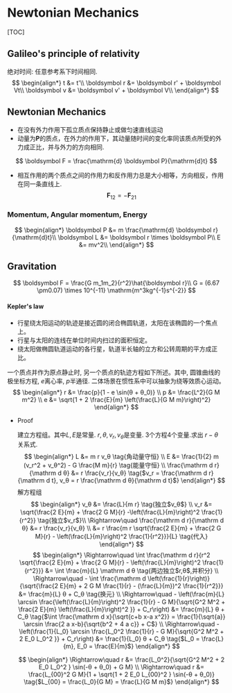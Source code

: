 # Newtonian Mechanics

[TOC]

## Galileo's principle of relativity

绝对时间: 任意参考系下时间相同.
$$
\begin{align*}
t &= t'\\
\boldsymbol r &= \boldsymbol r' + \boldsymbol Vt\\
\boldsymbol v &= \boldsymbol v' + \boldsymbol V\\
\end{align*}
$$

## Newtonian Mechanics

- 在没有外力作用下孤立质点保持静止或做匀速直线运动
- 动量为$\boldsymbol P$的质点，在外力的作用下，其动量随时间的变化率同该质点所受的外力成正比，并与外力的方向相同.

$$
\boldsymbol F = \frac{\mathrm{d} \boldsymbol P}{\mathrm{d}t}
$$

- 相互作用的两个质点之间的作用力和反作用力总是大小相等，方向相反，作用在同一条直线上.
  $$
  \boldsymbol F_{12} = - \boldsymbol F_{21}
  $$
  

### Momentum, Angular momentum, Energy

$$
\begin{align*}
\boldsymbol P &= m \frac{\mathrm{d} \boldsymbol r}{\mathrm{d}t}\\
\boldsymbol L &= \boldsymbol r \times \boldsymbol P\\
E &= mv^2\\
\end{align*}
$$

## Gravitation

$$
\boldsymbol F = \frac{G m_1m_2}{r^2}\hat{\boldsymbol r}\\
G = (6.67 \pm0.07) \times 10^{-11} \mathrm{m^3kg^{-1}s^{-2}}
$$

#### Kepler's law

- 行星绕太阳运动的轨迹是接近圆的闭合椭圆轨道，太阳在该椭圆的一个焦点上。
- 行星与太阳的连线在单位时间内扫过的面积恒定。
- 绕太阳做椭圆轨道运动的各行星，轨道半长轴的立方和公转周期的平方成正比。

一个质点并作为原点静止时, 另一个质点的轨迹方程如下所述。其中, 圆锥曲线的极坐标方程, $e$离心率, $p$半通径. 二体场景在惯性系中可以抽象为绕等效质心运动。
$$
\begin{align*}
  r &= \frac{p}{1 - e \sin(θ + θ_0)}  \\
  p &= \frac{L^2}{G M m^2}  \\
  e &= \sqrt{1 + 2 \frac{E}{m} \left(\frac{L}{G M m}\right)^2}
\end{align*}
$$
- Proof
  
  建立方程组。其中$L, E$是常量. $r, θ, v_r, v_θ$是变量. 3个方程4个变量.求出 $r-θ$ 关系式.
  $$
  \begin{align*}
    L &= m r v_θ  \tag{角动量守恒}  \\
    E &= \frac{1}{2} m (v_r^2 + v_θ^2) - G \frac{M m}{r}  \tag{能量守恒}  \\
    \frac{\mathrm d r}{\mathrm d θ} &= r \frac{v_r}{v_θ}  \tag{$v_r = \frac{\mathrm d r}{\mathrm d t}, v_θ = r \frac{\mathrm d θ}{\mathrm d t}$}
  \end{align*}
  $$
  解方程组
  $$
  \begin{align*}
  v_θ &= \frac{L}{m r}  \tag{独立$v_θ$}  \\
  v_r &= \sqrt{\frac{2 E}{m} + \frac{2 G M}{r} -\left(\frac{L}{m}\right)^2 \frac{1}{r^2}}  \tag{独立$v_r$}\\
  \Rightarrow\quad  \frac{\mathrm d r}{\mathrm d θ} &= r \frac{v_r}{v_θ}  \\
  &= r \frac{m r \sqrt{\frac{2 E}{m} + \frac{2 G M}{r} - \left(\frac{L}{m}\right)^2 \frac{1}{r^2}}}{L}  \tag{代入}
  \end{align*}
  $$
  $$
  \begin{align*}
  \Rightarrow\quad  \int \frac{\mathrm d r}{r^2 \sqrt{\frac{2 E}{m} + \frac{2 G M}{r} - \left(\frac{L}{m}\right)^2 \frac{1}{r^2}}} &= \int \frac{m}{L} \mathrm d θ  \tag{两边独立$r,θ$,并积分}  \\
  \Rightarrow\quad  - \int \frac{\mathrm d \left(\frac{1}{r}\right)}{\sqrt{\frac{2 E}{m} + 2 G M \frac{1}{r} - (\frac{L}{m})^2 \frac{1}{r^2}}} &= \frac{m}{L} θ + C_θ  \tag{换元}  \\
  \Rightarrow\quad  - \left(\frac{m}{L} \arcsin \frac{\left(\frac{L}{m}\right)^2 \frac{1}{r} - G M}{\sqrt{G^2 M^2 + \frac{2 E}{m} \left(\frac{L}{m}\right)^2 }} + C_r\right) &= \frac{m}{L} θ + C_θ  \tag{$\int \frac{\mathrm d x}{\sqrt{c+b x-a x^2}} = \frac{1}{\sqrt{a}} \arcsin \frac{2 a x-b}{\sqrt{b^2 + 4 a c}} + C$}  \\
  \Rightarrow\quad  - \left(\frac{1}{L_0} \arcsin \frac{L_0^2 \frac{1}{r} - G M}{\sqrt{G^2 M^2 + 2 E_0 L_0^2 }} + C_r\right) &= \frac{1}{L_0} θ + C_θ  \tag{$L_0 = \frac{L}{m}, E_0 = \frac{E}{m}$}
  \end{align*}
  $$
  
  $$
  \begin{align*}
    \Rightarrow\quad  r &= \frac{L_0^2}{\sqrt{G^2 M^2 + 2 E_0 L_0^2 } \sin(-θ + θ_0) + G M}  \\
    \Rightarrow\quad  r &= \frac{L_{00}^2 G M}{1 + \sqrt{1 + 2 E_0 L_{00}^2 } \sin(-θ + θ_0)}  \tag{$L_{00} = \frac{L_0}{G M} = \frac{L}{G M m}$}
  \end{align*}
  $$
